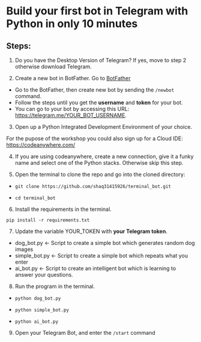 # Build your first bot in Telegram with Python in only 10 minutes

## Steps:
1. Do you have the Desktop Version of Telegram? If yes, move to step 2 otherwise download Telegram.

2. Create a new bot in BotFather. Go to [BotFather](https://telegram.me/BotFather)

* Go to the BotFather, then create new bot by sending the ```/newbot``` command. 
* Follow the steps until you get the **username** and **token** for your bot.
* You can go to your bot by accessing this URL: https://telegram.me/YOUR_BOT_USERNAME.

3. Open up a Python Integrated Development Environment of your choice.

For the pupose of the workshop you could also sign up for a Cloud IDE: https://codeanywhere.com/

4. If you are using codeanywhere, create a new connection, give it a funky name and select one of the Python stacks. Otherwise skip this step.

5. Open the terminal to clone the repo and go into the cloned directory:

* ```git clone https://github.com/shaq31415926/terminal_bot.git```

* ```cd terminal_bot```

6. Install the requirements in the terminal.

```pip install -r requirements.txt```

7. Update the variable YOUR_TOKEN with **your Telegram token**.

* dog_bot.py <- Script to create a simple bot which generates random dog images
* simple_bot.py <- Script to create a simple bot which repeats what you enter
* ai_bot.py <- Script to create an intelligent bot which is learning to answer your questions.


8. Run the program in the terminal.

* ```python dog_bot.py```

* ```python simple_bot.py```

* ```python ai_bot.py```

9. Open your Telegram Bot, and enter the ```/start``` command
